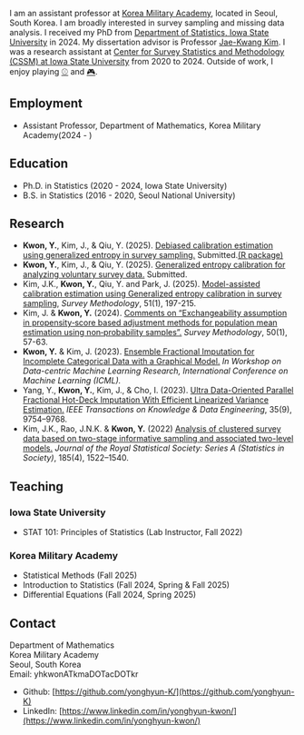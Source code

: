 I am an assistant professor at [Korea Military Academy](https://www.kma.ac.kr:461/kma/427/subview.do), located in Seoul, South Korea. I am broadly interested in survey sampling and missing data analysis. I received my PhD from [Department of Statistics, Iowa State University](https://www.stat.iastate.edu/) in 2024. My dissertation advisor is Professor [Jae-Kwang Kim](https://sites.google.com/view/jaekwangkim). I was a research assistant at [Center for Survey Statistics and Methodology (CSSM) at Iowa State University](https://www.cssm.iastate.edu/) from 2020 to 2024. Outside of work, I enjoy playing [:baseball:](https://en.wikipedia.org/wiki/Baseball) and [:video_game:](https://en.wikipedia.org/wiki/StarCraft:_Brood_War).

## Employment
*   Assistant Professor, Department of Mathematics, Korea Military Academy(2024 - )

## Education
*   Ph.D. in Statistics (2020 - 2024, Iowa State University)
*   B.S. in Statistics (2016 - 2020, Seoul National University)

## Research
<!---
*   Kim, J.K., **Kwon, Y.**, Qiu, Y. and Park, J. (2025). Model-assisted calibration estimation  using Generalized entropy calibration in survey sampling, Survey Methodology, accepted for publication.
-->
*   **Kwon, Y.**, Kim, J., & Qiu, Y. (2025). [Debiased calibration estimation using generalized entropy in survey sampling.](https://arxiv.org/abs/2404.01076) Submitted.[(R package)](https://CRAN.R-project.org/package=GECal)
*   **Kwon, Y.**, Kim, J., & Qiu, Y. (2025). [Generalized entropy calibration for analyzing voluntary survey data.](https://arxiv.org/abs/2412.12405) Submitted.
*   Kim, J.K., **Kwon, Y.**, Qiu, Y. and Park, J.  (2025). [Model-assisted calibration estimation  using Generalized entropy calibration in survey sampling](https://www150.statcan.gc.ca/n1/pub/12-001-x/2025001/article/00007-eng.htm), *Survey Methodology*, 51(1), 197-215. 
*   Kim, J. & **Kwon, Y.** (2024). [Comments on “Exchangeability assumption in propensity‑score based adjustment methods for population mean estimation using non‑probability samples”.](https://www150.statcan.gc.ca/n1/pub/12-001-x/2024001/article/00007-eng.htm?cmp=cwe-cae) *Survey Methodology*, 50(1), 57-63.
*   **Kwon, Y.** & Kim, J. (2023). [Ensemble Fractional Imputation for Incomplete Categorical Data with a Graphical Model.](https://dmlr.ai/assets/accepted-papers/135/CameraReady/DMLR_paper.pdf) *In Workshop on Data-centric Machine Learning Research, International Conference on Machine Learning (ICML).*
*   Yang, Y., **Kwon, Y.**, Kim, J., & Cho, I. (2023). [Ultra Data-Oriented Parallel Fractional Hot-Deck Imputation With Efficient Linearized Variance Estimation.](https://doi.ieeecomputersociety.org/10.1109/TKDE.2023.3249567) *IEEE Transactions on Knowledge & Data Engineering*, 35(9), 9754–9768.
*   Kim, J.K., Rao, J.N.K. & **Kwon, Y.** (2022) [Analysis of clustered survey data based on two-stage informative sampling and associated two-level models.](https://doi.org/10.1111/rssa.12805) *Journal of the Royal Statistical Society: Series A (Statistics in Society)*, 185(4), 1522–1540.


## Teaching
### Iowa State University
*   STAT 101: Principles of Statistics (Lab Instructor, Fall 2022)

### Korea Military Academy
*   Statistical Methods (Fall 2025)
*   Introduction to Statistics (Fall 2024, Spring & Fall 2025)
*   Differential Equations (Fall 2024, Spring 2025)

<!---
## Talks
*   Summer school at survey sampling, Ottawa, Canada
*   JSM 2022, Washington, DC
*   AGU 2022, Chicago, IL
-->

## Contact
Department of Mathematics <br />
Korea Military Academy <br />
Seoul, South Korea <br />
Email: yhkwonATkmaDOTacDOTkr <br />

<!---
Department of Statistics <br />
Iowa State University <br />
Snedecor Hall, 2438 Osborn Drive <br />
Ames, IA 50011-1090 <br />
Email: yhkwonATiastateDOTedu <br />
-->

*   Github: [https://github.com/yonghyun-K/](https://github.com/yonghyun-K)
*   LinkedIn: [https://www.linkedin.com/in/yonghyun-kwon/](https://www.linkedin.com/in/yonghyun-kwon/)
